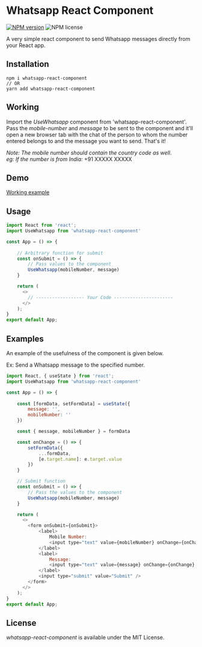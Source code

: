 # Whatsapp React Component

[![NPM version](https://img.shields.io/npm/v/whatsapp-react-component.svg?style=flat)](https://www.npmjs.com/package/whatsapp-react-component)
![NPM license](https://img.shields.io/npm/l/whatsapp-react-component.svg?style=flat)

A very simple react component to send Whatsapp messages directly from your React app.

## Installation

```
npm i whatsapp-react-component
// OR
yarn add whatsapp-react-component
```

## Working

Import the _UseWhatsapp_ component from 'whatsapp-react-component'.
Pass the _mobile-number_ and _message_ to be sent to the component and it'll open a new browser tab with the chat of the person to whom the number entered belongs to and the message you want to send.
That's it!

_Note:_ _The_ _mobile_ _number_ _should_ _contain_ _the_ _country_ _code_ _as_ _well_.\
_eg:_ _If_ _the_ _number_ _is_ _from_ _India:_ +91 XXXXX XXXXX

## Demo 

[Working example](https://whatsapp-react-messages.herokuapp.com/)

## Usage

```javascript
import React from 'react';
import UseWhatsapp from 'whatsapp-react-component'

const App = () => {
  
    // Arbitrary function for submit
    const onSubmit = () => {
        // Pass values to the component
        UseWhatsapp(mobileNumber, message)
    }

    return (
      <>
        // ------------------ Your Code ----------------------
      </>
    );
}
export default App;
```

## Examples

An example of the usefulness of the component is given below.

Ex: Send a Whatsapp message to the specified number.

```javascript
import React, { useState } from 'react';
import UseWhatsapp from 'whatsapp-react-component'

const App = () => {
    
    const [formData, setFormData] = useState({
        message: '',
        mobileNumber: ''
    })

    const { message, mobileNumber } = formData

    const onChange = () => {
        setFormData({
            ...formData,
            [e.target.name]: e.target.value
        })
    }

    // Submit function
    const onSubmit = () => {
        // Pass the values to the component
        UseWhatsapp(mobileNumber, message)
    }

    return (
      <>
        <form onSubmit={onSubmit}>        
            <label>
                Mobile Number:
                <input type="text" value={mobileNumber} onChange={onChange} name='mobileNumber' />        
            </label>
            <label>
                Message:
                <input type="text" value={message} onChange={onChange} name='message' />        
            </label>
            <input type="submit" value="Submit" />
        </form>
      </>
    );
}
export default App;
```

## License

_whatsapp-react-component_ is available under the MIT License.
